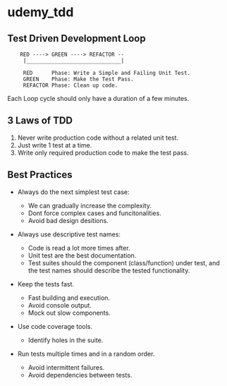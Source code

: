 # udemy_tdd

## Test Driven Development Loop

```
    RED ----> GREEN ----> REFACTOR --
     |______________________________|
     
     RED      Phase: Write a Simple and Failing Unit Test.
     GREEN    Phase: Make the Test Pass.
     REFACTOR Phase: Clean up code. 
```  
Each Loop cycle should only have a duration of a few minutes.
    
## 3 Laws of TDD

1. Never write production code without a related unit test.
2. Just write 1 test at a time.
3. Write only required production code to make the test pass.

## Best Practices

- Always do the next simplest test case:
  - We can gradually increase the complexity.
  - Dont force complex cases and funcitonalities.
  - Avoid bad design desitions.

- Always use descriptive test names:
  - Code is read a lot more times after.
  - Unit test are the best documentation.
  - Test suites should the component (class/function) under test, and the test names should describe the tested functionality.
  
- Keep the tests fast.
  - Fast building and execution.
  - Avoid console output.
  - Mock out slow components.
  
- Use code coverage tools.
  - Identify holes in the suite.

- Run tests multiple times and in a random order.
  - Avoid intermittent failures.
  - Avoid dependencies between tests.
